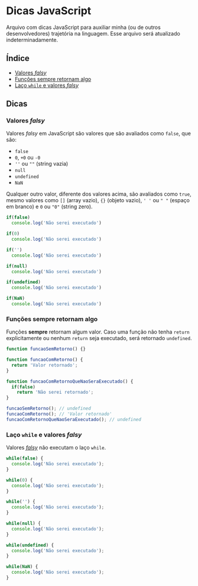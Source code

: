 # Dicas JavaScript

Arquivo com dicas JavaScript para auxiliar minha (ou de outros desenvolvedores) trajetória na linguagem. Esse arquivo será atualizado indeterminadamente.

## Índice

* [Valores *falsy*](#valores-falsy)
* [Funções sempre retornam algo](#funções-sempre-retornam-algo)
* [Laço `while` e valores *falsy*](#laço-while-e-valores-falsy)

## Dicas

### Valores *falsy*

Valores *falsy* em JavaScript são valores que são avaliados como `false`, que são:

* `false`
* `0`, `+0` ou `-0`
* `''` ou `""` (string vazia)
* `null`
* `undefined`
* `NaN`

Qualquer outro valor, diferente dos valores acima, são avaliados como `true`, mesmo valores como `[]` (array vazio), `{}` (objeto vazio), `' '` ou `" "` (espaço em branco) e `0` ou `"0"` (string zero).

```js
if(false)
  console.log('Não serei executado')

if(0)
  console.log('Não serei executado')

if('')
  console.log('Não serei executado')

if(null)
  console.log('Não serei executado')

if(undefined)
  console.log('Não serei executado')

if(NaN)
  console.log('Não serei executado')
```

### Funções sempre retornam algo

Funções **sempre** retornam algum valor. Caso uma função não tenha `return` explicitamente ou nenhum `return` seja executado, será retornado `undefined`.

```js
function funcaoSemRetorno() {}

function funcaoComRetorno() {
  return 'Valor retornado';
}

function funcaoComRetornoQueNaoSeraExecutado() {
  if(false)
    return 'Não serei retornado';
}

funcaoSemRetorno(); // undefined
funcaoComRetorno(); // 'Valor retornado'
funcaoComRetornoQueNaoSeraExecutado(); // undefined
```

### Laço `while` e valores *falsy*

Valores [*falsy*](#valores-falsy) não executam o laço `while`.

```js
while(false) {
  console.log('Não serei executado');
}

while(0) {
  console.log('Não serei executado');
}

while('') {
  console.log('Não serei executado');
}

while(null) {
  console.log('Não serei executado');
}

while(undefined) {
  console.log('Não serei executado');
}

while(NaN) {
  console.log('Não serei executado');
}
```
